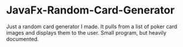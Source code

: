 # JavaFx-Random-Card-Generator
Just a random card generator I made. It pulls from a list of poker card images and displays them to the user. Small program, but heavily documented.
